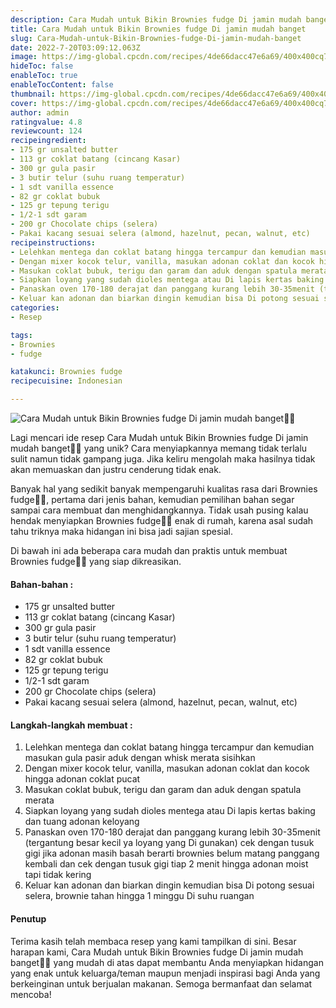 ```yaml
---
description: Cara Mudah untuk Bikin Brownies fudge Di jamin mudah banget"
title: Cara Mudah untuk Bikin Brownies fudge Di jamin mudah banget
slug: Cara-Mudah-untuk-Bikin-Brownies-fudge-Di-jamin-mudah-banget
date: 2022-7-20T03:09:12.063Z
image: https://img-global.cpcdn.com/recipes/4de66dacc47e6a69/400x400cq70/photo.jpg
hideToc: false
enableToc: true
enableTocContent: false
thumbnail: https://img-global.cpcdn.com/recipes/4de66dacc47e6a69/400x400cq70/photo.jpg
cover: https://img-global.cpcdn.com/recipes/4de66dacc47e6a69/400x400cq70/photo.jpg
author: admin
ratingvalue: 4.8
reviewcount: 124
recipeingredient:
- 175 gr unsalted butter
- 113 gr coklat batang (cincang Kasar)
- 300 gr gula pasir
- 3 butir telur (suhu ruang temperatur)
- 1 sdt vanilla essence
- 82 gr coklat bubuk
- 125 gr tepung terigu
- 1/2-1 sdt garam
- 200 gr Chocolate chips (selera)
- Pakai kacang sesuai selera (almond, hazelnut, pecan, walnut, etc)
recipeinstructions:
- Lelehkan mentega dan coklat batang hingga tercampur dan kemudian masukan gula pasir aduk dengan whisk merata sisihkan
- Dengan mixer kocok telur, vanilla, masukan adonan coklat dan kocok hingga adonan coklat pucat
- Masukan coklat bubuk, terigu dan garam dan aduk dengan spatula merata
- Siapkan loyang yang sudah dioles mentega atau Di lapis kertas baking dan tuang adonan keloyang
- Panaskan oven 170-180 derajat dan panggang kurang lebih 30-35menit (tergantung besar kecil ya loyang yang Di gunakan) cek dengan tusuk gigi jika adonan masih basah berarti brownies belum matang panggang kembali dan cek dengan tusuk gigi tiap 2 menit hingga adonan moist tapi tidak kering
- Keluar kan adonan dan biarkan dingin kemudian bisa Di potong sesuai selera, brownie tahan hingga 1 minggu Di suhu ruangan
categories:
- Resep

tags:
- Brownies
- fudge

katakunci: Brownies fudge
recipecuisine: Indonesian

---
```


![Cara Mudah untuk Bikin Brownies fudge Di jamin mudah banget👩‍🍳](https://img-global.cpcdn.com/recipes/4de66dacc47e6a69/400x400cq70/photo.jpg)

Lagi mencari ide resep Cara Mudah untuk Bikin Brownies fudge Di jamin mudah banget👩‍🍳 yang unik? Cara menyiapkannya memang tidak terlalu sulit namun tidak gampang juga. Jika keliru mengolah maka hasilnya tidak akan memuaskan dan justru cenderung tidak enak.

Banyak hal yang sedikit banyak mempengaruhi kualitas rasa dari Brownies fudge👩‍🍳, pertama dari jenis bahan, kemudian pemilihan bahan segar sampai cara membuat dan menghidangkannya. Tidak usah pusing kalau hendak menyiapkan Brownies fudge👩‍🍳 enak di rumah, karena asal sudah tahu triknya maka hidangan ini bisa jadi sajian spesial.

Di bawah ini ada beberapa cara mudah dan praktis untuk membuat Brownies fudge👩‍🍳 yang siap dikreasikan.

<!--inarticleads1-->

#### Bahan-bahan :

- 175 gr unsalted butter
- 113 gr coklat batang (cincang Kasar)
- 300 gr gula pasir
- 3 butir telur (suhu ruang temperatur)
- 1 sdt vanilla essence
- 82 gr coklat bubuk
- 125 gr tepung terigu
- 1/2-1 sdt garam
- 200 gr Chocolate chips (selera)
- Pakai kacang sesuai selera (almond, hazelnut, pecan, walnut, etc)

<!--inarticleads2-->

#### Langkah-langkah membuat :

1. Lelehkan mentega dan coklat batang hingga tercampur dan kemudian masukan gula pasir aduk dengan whisk merata sisihkan
1. Dengan mixer kocok telur, vanilla, masukan adonan coklat dan kocok hingga adonan coklat pucat
1. Masukan coklat bubuk, terigu dan garam dan aduk dengan spatula merata
1. Siapkan loyang yang sudah dioles mentega atau Di lapis kertas baking dan tuang adonan keloyang
1. Panaskan oven 170-180 derajat dan panggang kurang lebih 30-35menit (tergantung besar kecil ya loyang yang Di gunakan) cek dengan tusuk gigi jika adonan masih basah berarti brownies belum matang panggang kembali dan cek dengan tusuk gigi tiap 2 menit hingga adonan moist tapi tidak kering
1. Keluar kan adonan dan biarkan dingin kemudian bisa Di potong sesuai selera, brownie tahan hingga 1 minggu Di suhu ruangan

#### Penutup

Terima kasih telah membaca resep yang kami tampilkan di sini. Besar harapan kami, Cara Mudah untuk Bikin Brownies fudge Di jamin mudah banget👩‍🍳 yang mudah di atas dapat membantu Anda menyiapkan hidangan yang enak untuk keluarga/teman maupun menjadi inspirasi bagi Anda yang berkeinginan untuk berjualan makanan. Semoga bermanfaat dan selamat mencoba!
